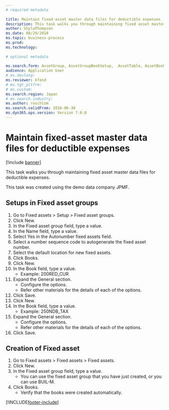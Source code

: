 ```yaml
--- 
# required metadata 
 
title: Maintain fixed-asset master data files for deductible expenses
description: This task walks you through maintaining fixed asset master data files for deductible expenses. 
author: ShylaThompson
ms.date: 08/29/2018
ms.topic: business-process 
ms.prod:  
ms.technology:  
 
# optional metadata 
 
ms.search.form: AssetGroup, AssetGroupBookSetup,  AssetTable, AssetBook   
audience: Application User 
# ms.devlang:  
ms.reviewer: kfend
# ms.tgt_pltfrm:  
# ms.custom:  
ms.search.region: Japan
# ms.search.industry: 
ms.author: roschlom
ms.search.validFrom: 2016-06-30 
ms.dyn365.ops.version: Version 7.0.0 
---
```

# Maintain fixed-asset master data files for deductible expenses

[!include [banner](../../includes/banner.md)]

This task walks you through maintaining fixed asset master data files for deductible expenses.



This task was created using the demo data company JPMF.


## Setups in Fixed asset groups
1. Go to Fixed assets > Setup > Fixed asset groups.
2. Click New.
3. In the Fixed asset group field, type a value.
4. In the Name field, type a value.
5. Select Yes in the Autonumber fixed assets field.
6. Select a number sequence code to autogenerate the fixed asset number.
7. Select the default  location for new fixed assets.
8. Click Books.
9. Click New.
10. In the Book field, type a value.
    * Example: 200RED_CUR  
11. Expand the General section.
    * Configure the options.  
    * Refer other materials for the details of each of the options.  
12. Click Save.
13. Click New.
14. In the Book field, type a value.
    * Example: 250NDB_TAX  
15. Expand the General section.
    * Configure the options.  
    * Refer other materials for the details of each of the options.  
16. Click Save.

## Creation of Fixed asset
1. Go to Fixed assets > Fixed assets > Fixed assets.
2. Click New.
3. In the Fixed asset group field, type a value.
    * You can use the fixed asset group that you have just created, or you can use BUIL-M.  
4. Click Books.
    * Verify that the books were created automatically.  



[!INCLUDE[footer-include](../../../includes/footer-banner.md)]